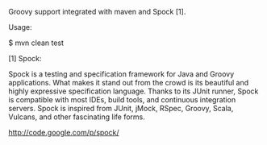 Groovy support integrated with maven and Spock [1].

Usage: 

$ mvn clean test


[1] Spock: 

Spock is a testing and specification framework for Java and Groovy 
applications. What makes it stand out from the crowd is its beautiful and 
highly expressive specification language. Thanks to its JUnit runner, Spock is 
compatible with most IDEs, build tools, and continuous integration servers. 
Spock is inspired from JUnit, jMock, RSpec, Groovy, Scala, Vulcans, and other 
fascinating life forms.

http://code.google.com/p/spock/
